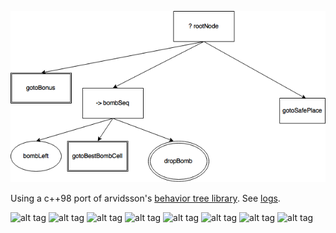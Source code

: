 ![alt tag](bt.png)

Using a c++98 port of arvidsson's [behavior tree library](https://github.com/arvidsson/bt). 
See [logs](../tools/tests/ai.txt).

![alt tag](../tools/tests/screenshots/mrboom-0.gif)
![alt tag](../tools/tests/screenshots/mrboom-1.gif)
![alt tag](../tools/tests/screenshots/mrboom-2.gif)
![alt tag](../tools/tests/screenshots/mrboom-3.gif)
![alt tag](../tools/tests/screenshots/mrboom-4.gif)
![alt tag](../tools/tests/screenshots/mrboom-5.gif)
![alt tag](../tools/tests/screenshots/mrboom-6.gif)
![alt tag](../tools/tests/screenshots/mrboom-7.gif)

